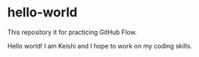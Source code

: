 # hello-world
This repository it for practicing GitHub Flow.

Hello world! I am Keishi and I hope to work on my coding skills. 
